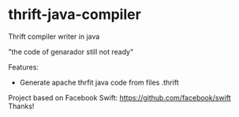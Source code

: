 # thrift-java-compiler
Thrift compiler writer in java

"the code of genarador still not ready"

Features:
- Generate apache thrfit java code from files .thrift

Project based on Facebook Swift: https://github.com/facebook/swift
Thanks! 
